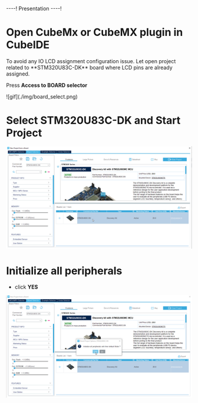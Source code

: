 ----!
Presentation
----!
# Open CubeMx or CubeMX plugin in CubeIDE

<ainfo> 
To avoid any IO LCD assignment configuration issue. Let open project related to **STM320U83C-DK** board where LCD pins are already assigned.
</ainfo>

<p> </p>

Press **Access to BOARD selector**
<p> </p>
![gif](./img/board_select.png)

# Select STM320U83C-DK and Start Project
<p> </p>

![image](./img/DK_project.png)

# Initialize all peripherals
- click **YES**
<p> </p>

![image](./img/default_mode.png)